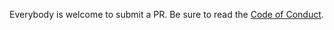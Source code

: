 Everybody is welcome to submit a PR. 
Be sure to read the [Code of Conduct](https://github.com/Buedenbender/datscience/blob/main/CODE_OF_CONDUCT.md).
